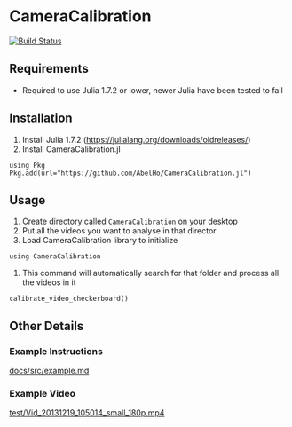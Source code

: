 # CameraCalibration

[![Build Status](https://github.com/AbelHo/CameraCalibration.jl/actions/workflows/CI.yml/badge.svg?branch=main)](https://github.com/AbelHo/CameraCalibration.jl/actions/workflows/CI.yml?query=branch%3Amain)

## Requirements
- Required to use Julia 1.7.2 or lower, newer Julia have been tested to fail

## Installation
1. Install Julia 1.7.2 (https://julialang.org/downloads/oldreleases/)
1. Install CameraCalibration.jl
```
using Pkg
Pkg.add(url="https://github.com/AbelHo/CameraCalibration.jl")
```


## Usage
1. Create directory called ```CameraCalibration``` on your desktop
1. Put all the videos you want to analyse in that director
2. Load CameraCalibration library to initialize
```
using CameraCalibration
```
1. This command will automatically search for that folder and process all the videos in it
```
calibrate_video_checkerboard()
```

## Other Details
### Example Instructions
[docs/src/example.md](docs/src/example.md)
### Example Video
[test/Vid_20131219_105014_small_180p.mp4](test/Vid_20131219_105014_small_180p.mp4?raw=true)
